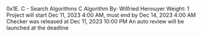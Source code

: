 0x1E. C - Search Algorithms
C
Algorithm
 By: Wilfried Hennuyer
 Weight: 1
 Project will start Dec 11, 2023 4:00 AM, must end by Dec 14, 2023 4:00 AM
 Checker was released at Dec 11, 2023 10:00 PM
 An auto review will be launched at the deadline
